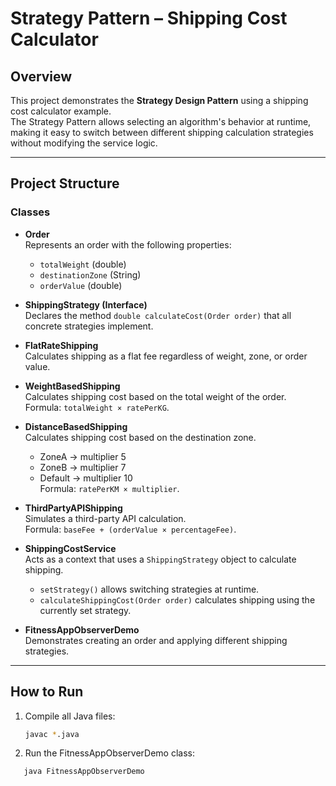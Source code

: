 # Strategy Pattern – Shipping Cost Calculator

## Overview
This project demonstrates the **Strategy Design Pattern** using a shipping cost calculator example.  
The Strategy Pattern allows selecting an algorithm's behavior at runtime, making it easy to switch between different shipping calculation strategies without modifying the service logic.

---

## Project Structure

### Classes

- **Order**  
  Represents an order with the following properties:
    - `totalWeight` (double)
    - `destinationZone` (String)
    - `orderValue` (double)

- **ShippingStrategy (Interface)**  
  Declares the method `double calculateCost(Order order)` that all concrete strategies implement.

- **FlatRateShipping**  
  Calculates shipping as a flat fee regardless of weight, zone, or order value.

- **WeightBasedShipping**  
  Calculates shipping cost based on the total weight of the order.  
  Formula: `totalWeight × ratePerKG`.

- **DistanceBasedShipping**  
  Calculates shipping cost based on the destination zone.
    - ZoneA → multiplier 5
    - ZoneB → multiplier 7
    - Default → multiplier 10  
      Formula: `ratePerKM × multiplier`.

- **ThirdPartyAPIShipping**  
  Simulates a third-party API calculation.  
  Formula: `baseFee + (orderValue × percentageFee)`.

- **ShippingCostService**  
  Acts as a context that uses a `ShippingStrategy` object to calculate shipping.
    - `setStrategy()` allows switching strategies at runtime.
    - `calculateShippingCost(Order order)` calculates shipping using the currently set strategy.

- **FitnessAppObserverDemo**  
  Demonstrates creating an order and applying different shipping strategies.

---

## How to Run

1. Compile all Java files:
   ```bash
   javac *.java
   
2. Run the FitnessAppObserverDemo class:

 ```bash
    java FitnessAppObserverDemo
